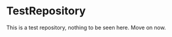 TestRepository
==============

This is a test repository, nothing to be seen here. Move on now.  
 
 
   
     
   
          
   
    
  
    
   
   
   
 
  
   
 
 
 
 
 
